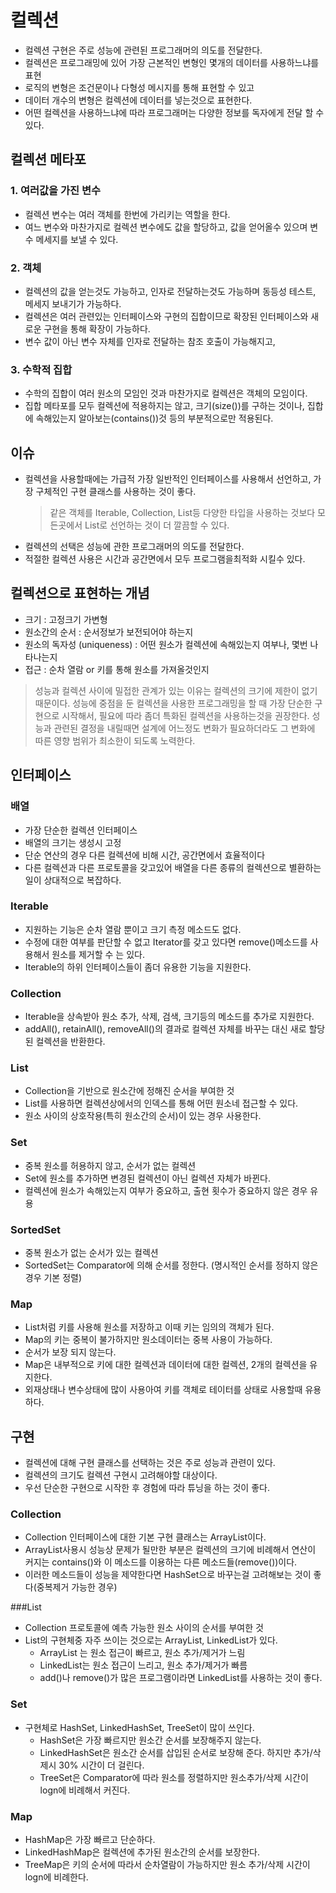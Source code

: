 # 컬렉션
- 컬렉션 구현은 주로 성능에 관련된 프로그래머의 의도를 전달한다.
- 컬렉션은 프로그래밍에 있어 가장 근본적인 변형인 몇개의 데이터를 사용하느냐를 표현
- 로직의 변형은 조건문이나 다형성 메시지를 통해 표현할 수 있고
- 데이터 개수의 변형은 컬렉션에 데이터를 넣는것으로 표현한다. 
- 어떤 컬렉션을 사용하느냐에 따라 프로그래머는 다양한 정보를 독자에게 전달 할 수 있다.

## 컬렉션 메타포
### 1. 여러값을 가진 변수
- 컬렉션 변수는 여러 객체를 한번에 가리키는 역할을 한다. 
- 여느 변수와 마찬가지로 컬렉션 변수에도 값을 할당하고, 값을 얻어올수 있으며 변수 메세지를 보낼 수 있다.

### 2. 객체
- 컬렉션의 값을 얻는것도 가능하고, 인자로 전달하는것도 가능하며 동등성 테스트, 메세지 보내기가 가능하다. 
- 컬렉션은 여러 관련있는 인터페이스와 구현의 집합이므로 확장된 인터페이스와 새로운 구현을 통해 확장이 가능하다.
- 변수 값이 아닌 변수 자체를 인자로 전달하는 참조 호출이 가능해지고, 

### 3. 수학적 집합
- 수학의 집합이 여러 원소의 모임인 것과 마찬가지로 컬렉션은 객체의 모임이다.
- 집합 메타포를 모두 컬렉션에 적용하지는 않고, 크기(size())를 구하는 것이나, 집합에 속해있는지 알아보는(contains())것 등의 부분적으로만 적용된다.

## 이슈
- 컬렉션을 사용할때에는 가급적 가장 일반적인 인터페이스를 사용해서 선언하고, 가장 구체적인 구현 클래스를 사용하는 것이 좋다. 
    > 같은 객체를 Iterable, Collection, List등 다양한 타입을 사용하는 것보다 모든곳에서 List로 선언하는 것이 더 깔끔할 수 있다.
- 컬렉션의 선택은 성능에 관한 프로그래머의 의도를 전달한다.  
- 적절한 컬렉션 사용은 시간과 공간면에서 모두 프로그램을최적화 시킬수 있다.

## 컬렉션으로 표현하는 개념
- 크기 : 고정크기 가변형
- 원소간의 순서 : 순서정보가 보전되어야 하는지
- 원소의 독자성 (uniqueness) : 어떤 원소가 컬렉션에 속해있는지 여부나, 몇번 나타나는지
- 접근 : 순차 열람 or 키를 통해 원소를 가져올것인지

> 성능과 컬렉션 사이에 밀접한 관계가 있는 이유는 컬렉션의 크기에 제한이 없기 때문이다. 성능에 중점을 둔 컬렉션을 사용한 프로그래밍을 할 때 가장 단순한 구현으로 시작해서, 필요에 따라 좀더 특화된 컬렉션을 사용하는것을 권장한다. 
성능과 관련된 결정을 내릴때면 설계에 어느정도 변화가 필요하더라도 그 변화에 따른 영향 범위가 최소한이 되도록 노력한다.


## 인터페이스
### 배열
- 가장 단순한 컬렉션 인터페이스
- 배열의 크기는 생성시 고정
- 단순 연산의 경우 다른 컬렉션에 비해 시간, 공간면에서 효율적이다
- 다른 컬렉션과 다른 프로토콜을 갖고있어 배열을 다른 종류의 컬렉션으로 별환하는 일이 상대적으로 복잡하다.

### Iterable
- 지원하는 기능은 순차 열람 뿐이고 크기 측정 메소드도 없다.
- 수정에 대한 여부를 판단할 수 없고 Iterator를 갖고 있다면 remove()메소드를 사용해서 원소를 제거할 수 는 있다.
- Iterable의 하위 인터페이스들이 좀더 유용한 기능을 지원한다.

### Collection
- Iterable을 상속받아 원소 추가, 삭제, 검색, 크기등의 메소드를 추가로 지원한다.
- addAll(), retainAll(), removeAll()의 결과로 컬렉션 자체를 바꾸는 대신 새로 할당된 컬렉션을 반환한다.

### List
- Collection을 기반으로 원소간에 정해진 순서을 부여한 것
- List를 사용하면 컬렉션상에서의 인덱스를 통해 어떤 원소네 접근할 수 있다.
- 원소 사이의 상호작용(특히 원소간의 순서)이 있는 경우 사용한다.

### Set
- 중복 원소를 허용하지 않고, 순서가 없는 컬렉션
- Set에 원소를 추가하면 변경된 컬렉션이 아닌 컬렉션 자체가 바뀐다.
- 컬렉션에 원소가 속해있는지 여부가 중요하고, 출현 횟수가 중요하지 않은 경우 유용

### SortedSet
- 중복 원소가 없는 순서가 있는 컬렉션
- SortedSet는 Comparator에 의해 순서를 정한다. (명시적인 순서를 정하지 않은 경우 기본 정렬)

### Map
- List처럼 키를 사용해 원소를 저장하고 이때 키는 임의의 객체가 된다.
- Map의 키는 중복이 불가하지만 원소데이터는 중복 사용이 가능하다.
- 순서가 보장 되지 않는다.
- Map은 내부적으로 키에 대한 컬렉션과 데이터에 대한 컬렉션, 2개의 컬렉션을 유지한다.
- 외재상태나 변수상태에 많이 사용아여 키를 객체로 테이터를 상태로 사용할때 유용하다.


## 구현
- 컬렉션에 대해 구현 클래스를 선택하는 것은 주로 성능과 관련이 있다.
- 컬렉션의 크기도 컬렉션 구현시 고려해야할 대상이다. 
- 우선 단순한 구현으로 시작한 후 경험에 따라 튜닝을 하는 것이 좋다.

### Collection
- Collection 인터페이스에 대한 기본 구현 클래스는 ArrayList이다.
- ArrayList사용시 성능상 문제가 될만한 부분은 컬렉션의 크기에 비례해서 연산이 커지는 contains()와 이 메소드를 이용하는 다른 메소드들(remove())이다.
- 이러한 메소드들이 성능을 제약한다면 HashSet으로 바꾸는걸 고려해보는 것이 좋다(중복제거 가능한 경우)

###List
- Collection 프로토콜에 예측 가능한 원소 사이의 순서를 부여한 것
- List의 구현체중 자주 쓰이는 것으로는 ArrayList, LinkedList가 있다.
    - ArrayList 는 원소 접근이 빠르고, 원소 추가/제거가 느림
    - LinkedList는 원소 접근이 느리고, 원소 추가/제거가 빠름
    - add()나 remove()가 많은 프로그램이라면 LinkedList를 사용하는 것이 좋다.

### Set
- 구현체로 HashSet, LinkedHashSet, TreeSet이 많이 쓰인다.
    - HashSet은 가장 빠르지만 원소간 순서를 보장해주지 않는다.
    - LinkedHashSet은 원소간 순서를 삽입된 순서로 보장해 준다. 하지만 추가/삭제시 30% 시간이 더 걸린다.
    - TreeSet은 Comparator에 따라 원소를 정렬하지만 원소추가/삭제 시간이 logn에 비례해서 커진다.

### Map
- HashMap은 가장 빠르고 단순하다.
- LinkedHashMap은 컬렉션에 추가된 원소간의 순서를 보장한다.
- TreeMap은 키의 순서에 따라서 순차열람이 가능하지만 원소 추가/삭제 시간이 logn에 비례한다.


